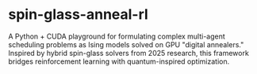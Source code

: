 # spin-glass-anneal-rl
A Python + CUDA playground for formulating complex multi-agent scheduling problems as Ising models solved on GPU "digital annealers." Inspired by hybrid spin-glass solvers from 2025 research, this framework bridges reinforcement learning with quantum-inspired optimization.
